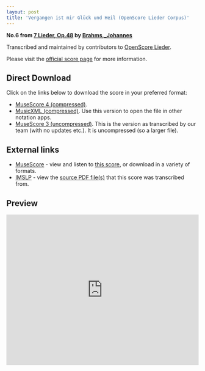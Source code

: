 ```yaml
---
layout: post
title: 'Vergangen ist mir Glück und Heil (OpenScore Lieder Corpus)'
---
```


__No.6 from [7 Lieder, Op.48](https://fourscoreandmore.org/openscore/lieder/Brahms,_Johannes/7_Lieder,_Op.48/) by [Brahms,_Johannes](https://fourscoreandmore.org/openscore/lieder/Brahms,_Johannes)__

Transcribed and maintained by contributors to [OpenScore Lieder].

Please visit the [official score page] for more information.

[official score page]: https://musescore.com/openscore-lieder-corpus/scores/5705502
[OpenScore Lieder]: https://musescore.com/openscore-lieder-corpus

## Direct Download

Click on the links below to download the score in your preferred format:
- [MuseScore 4 (compressed)](https://fourscoreandmore.org/openscore/lieder/Brahms,_Johannes/7_Lieder,_Op.48/6_Vergangen_ist_mir_Gl%C3%BCck_und_Heil.mscz).
- [MusicXML (compressed)](https://fourscoreandmore.org/openscore/lieder/Brahms,_Johannes/7_Lieder,_Op.48/6_Vergangen_ist_mir_Gl%C3%BCck_und_Heil.mxl). Use this version to open the file in other notation apps.
- [MuseScore 3 (uncompressed)](https://raw.githubusercontent.com/OpenScore/Lieder/refs/heads/main/scores/Brahms,_Johannes/7_Lieder,_Op.48/6_Vergangen_ist_mir_Gl%C3%BCck_und_Heil/lc5705502.mscx). This is the version as transcribed by our team (with no updates etc.). It is uncompressed (so a larger file).

## External links

- [MuseScore] - view and listen to [this score][MuseScore], or download in a variety of formats.
- [IMSLP] - view the [source PDF file(s)][IMSLP] that this score was transcribed from.

[MuseScore]: https://musescore.com/score/5705502
[IMSLP]: https://imslp.org/wiki/Special:ReverseLookup/81907

## Preview

<iframe width="100%" height="394" src="https://musescore.com/openscore-lieder-corpus/scores/5705502/embed" frameborder="0" allowfullscreen allow="autoplay; fullscreen"></iframe>
